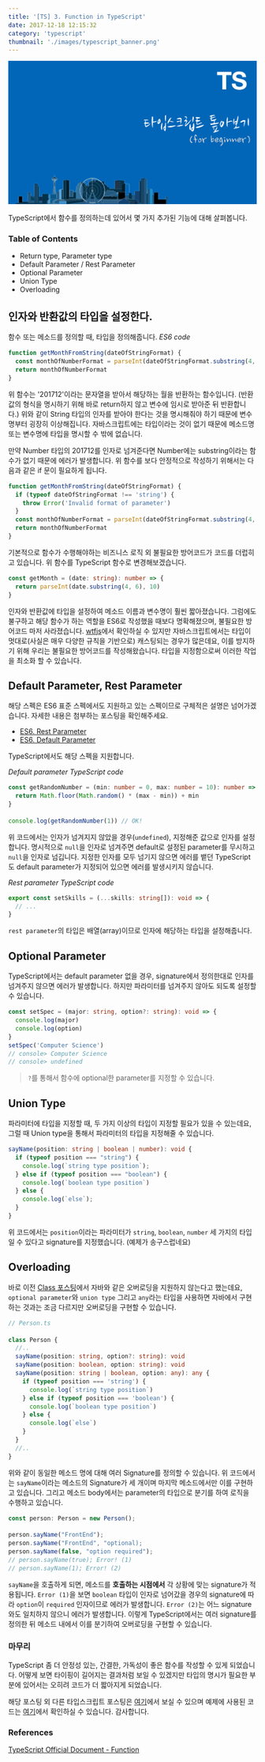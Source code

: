 ```yaml
---
title: '[TS] 3. Function in TypeScript'
date: 2017-12-18 12:15:32
category: 'typescript'
thumbnail: './images/typescript_banner.png'
---
```


![typescript_banner](./images/typescript_banner.png)

TypeScript에서 함수를 정의하는데 있어서 몇 가지 추가된 기능에 대해 살펴봅니다.

### Table of Contents

- Return type, Parameter type
- Default Parameter / Rest Parameter
- Optional Parameter
- Union Type
- Overloading

## 인자와 반환값의 타입을 설정한다.

함수 또는 메소드를 정의할 때, 타입을 정의해줍니다.
_ES6 code_

```js
function getMonthFromString(dateOfStringFormat) {
  const monthOfNumberFormat = parseInt(dateOfStringFormat.substring(4, 6), 10)
  return monthOfNumberFormat
}
```

위 함수는 '201712'이라는 문자열을 받아서 해당하는 월을 반환하는 함수입니다. (반환값의 형식을 명시하기 위해 바로 return하지 않고 변수에 임시로 받아준 뒤 반환합니다.) 위와 같이 String 타입의 인자를 받아야 한다는 것을 명시해줘야 하기 때문에 변수명부터 굉장히 이상해집니다. 자바스크립트에는 타입이라는 것이 없기 때문에 메소드명 또는 변수명에 타입을 명시할 수 밖에 없습니다.

만약 Number 타입의 201712를 인자로 넘겨준다면 Number에는 substring이라는 함수가 없기 때문에 에러가 발생합니다. 위 함수를 보다 안정적으로 작성하기 위해서는 다음과 같은 if 문이 필요하게 됩니다.

```js
function getMonthFromString(dateOfStringFormat) {
  if (typeof dateOfStringFormat !== 'string') {
    throw Error('Invalid format of parameter')
  }
  const monthOfNumberFormat = parseInt(dateOfStringFormat.substring(4, 6), 10)
  return monthOfNumberFormat
}
```

기본적으로 함수가 수행해야하는 비즈니스 로직 외 불필요한 방어코드가 코드를 더럽히고 있습니다. 위 함수를 TypeScript 함수로 변경해보겠습니다.

```ts
const getMonth = (date: string): number => {
  return parseInt(date.substring(4, 6), 10)
}
```

인자와 반환값에 타입을 설정하여 메소드 이름과 변수명이 훨씬 짧아졌습니다. 그럼에도 불구하고 해당 함수가 하는 역할을 ES6로 작성했을 때보다 명확해졌으며, 불필요한 방어코드 마저 사라졌습니다.
[wtfjs](https://github.com/denysdovhan/wtfjs)에서 확인하실 수 있지만 자바스크립트에서는 타입이 멋대로(사실은 매우 다양한 규칙을 기반으로) 캐스팅되는 경우가 많은데요, 이를 방지하기 위해 우리는 불필요한 방어코드를 작성해왔습니다. 타입을 지정함으로써 이러한 작업을 최소화 할 수 있습니다.

## Default Parameter, Rest Parameter

해당 스펙은 ES6 표준 스펙에서도 지원하고 있는 스펙이므로 구체적은 설명은 넘어가겠습니다. 자세한 내용은 첨부하는 포스팅을 확인해주세요.

- [ES6. Rest Parameter](https://jaeyeophan.github.io/2017/04/18/ES6-4-Spread-Rest-parameter/)
- [ES6. Default Parameter](https://jaeyeophan.github.io/2017/04/18/ES6-5-Destructuring-and-Default-Parameter/)

TypeScript에서도 해당 스펙을 지원합니다.

_Default parameter TypeScript code_

```ts
const getRandomNumber = (min: number = 0, max: number = 10): number => {
  return Math.floor(Math.random() * (max - min)) + min
}

console.log(getRandomNumber(1)) // OK!
```

위 코드에서는 인자가 넘겨지지 않았을 경우(`undefined`), 지정해준 값으로 인자를 설정합니다. 명시적으로 `null`을 인자로 넘겨주면 default로 설정된 parameter를 무시하고 `null`을 인자로 넘깁니다. 지정한 인자를 모두 넘기지 않으면 에러를 뱉던 TypeScript도 default parameter가 지정되어 있으면 에러를 발생시키지 않습니다.

_Rest parameter TypeScript code_

```ts
export const setSkills = (...skills: string[]): void => {
  // ...
}
```

`rest parameter`의 타입은 배열(array)이므로 인자에 해당하는 타입을 설정해줍니다.

## Optional Parameter

TypeScript에서는 default parameter 없을 경우, signature에서 정의한대로 인자를 넘겨주지 않으면 에러가 발생합니다. 하지만 파라미터를 넘겨주지 않아도 되도록 설정할 수 있습니다.

```ts
const setSpec = (major: string, option?: string): void => {
  console.log(major)
  console.log(option)
}
setSpec('Computer Science')
// console> Computer Science
// console> undefined
```

> `?`를 통해서 함수에 optional한 parameter를 지정할 수 있습니다.

## Union Type

파라미터에 타입을 지정할 때, 두 가지 이상의 타입이 지정할 필요가 있을 수 있는데요, 그럴 때 Union type을 통해서 파라미터의 타입을 지정해줄 수 있습니다.

```ts
sayName(position: string | boolean | number): void {
  if (typeof position === "string") {
    console.log(`string type position`);
  } else if (typeof position === "boolean") {
    console.log(`boolean type position`)
  } else {
    console.log(`else`);
  }
}
```

위 코드에서는 `position`이라는 파라미터가 `string`, `boolean`, `number` 세 가지의 타입일 수 있다고 signature를 지정했습니다. (예제가 송구스럽네요)

## Overloading

바로 이전 [Class 포스팅](https://jaeyeophan.github.io/2017/12/13/TS-2-Class/)에서 자바와 같은 오버로딩을 지원하지 않는다고 했는데요, `optional parameter`와 `union type` 그리고 `any`라는 타입을 사용하면 자바에서 구현하는 것과는 조금 다르지만 오버로딩을 구현할 수 있습니다.

```ts
// Person.ts

class Person {
  //..
  sayName(position: string, option?: string): void
  sayName(position: boolean, option: string): void
  sayName(position: string | boolean, option: any): any {
    if (typeof position === 'string') {
      console.log(`string type position`)
    } else if (typeof position === 'boolean') {
      console.log(`boolean type position`)
    } else {
      console.log(`else`)
    }
  }
  //..
}
```

위와 같이 동일한 메소드 명에 대해 여러 Signature를 정의할 수 있습니다. 위 코드에서는 `sayName`이라는 메소드의 Signature가 세 개이며 마지막 메소드에서만 이를 구현하고 있습니다. 그리고 메소드 body에서는 parameter의 타입으로 분기를 하여 로직을 수행하고 있습니다.

```ts
const person: Person = new Person();

person.sayName("FrontEnd");
person.sayName("FrontEnd", "optional);
person.sayName(false, "option required");
// person.sayName(true); Error! (1)
// person.sayName(1); Error! (2)
```

`sayName`을 호출하게 되면, 메소드를 **호출하는 시점에서** 각 상황에 맞는 signature가 적용됩니다. `Error (1)`을 보면 `boolean` 타입이 인자로 넘어갔을 경우의 signature에 따라 `option`이 `required` 인자이므로 에러가 발생합니다. `Error (2)`는 어느 signature와도 일치하지 않으니 에러가 발생합니다. 이렇게 TypeScript에서는 여러 signature를 정의한 뒤 메소드 내에서 이를 분기하여 오버로딩을 구현할 수 있습니다.

### 마무리

TypeScript 좀 더 안정성 있는, 간결한, 가독성이 좋은 함수를 작성할 수 있게 되었습니다. 어떻게 보면 타이핑이 길어지는 결과처럼 보일 수 있겠지만 타입의 명시가 필요한 부분에 있어서는 오히려 코드가 더 짧아지게 되었습니다.

해당 포스팅 외 다른 타입스크립트 포스팅은 [여기](https://github.com/JaeYeopHan/typescript_tutorial_docs)에서 보실 수 있으며 예제에 사용된 코드는 [여기](https://github.com/JaeYeopHan/typescript_playground)에서 확인하실 수 있습니다.
감사합니다.

### References

[TypeScript Official Document - Function](https://www.typescriptlang.org/docs/handbook/functions.html)
